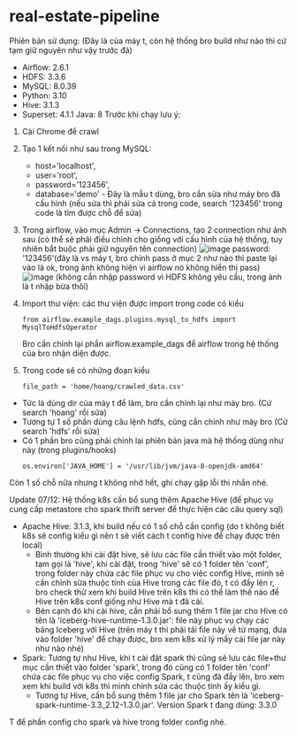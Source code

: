 # real-estate-pipeline

Phiên bản sử dụng: (Đây là của máy t, còn hệ thống bro build như nào thì cứ tạm giữ nguyên như vậy trước đã)
 - Airflow: 2.6.1
 - HDFS: 3.3.6
 - MySQL: 8.0.39
 - Python: 3.10
 - Hive: 3.1.3
 - Superset: 4.1.1
   Java: 8
Trước khi chạy lưu ý:
1. Cài Chrome để crawl
2. Tạo 1 kết nối như sau trong MySQL:
   - host='localhost',
   - user='root',
   - password='123456',
   - database='demo'  -  Đây là mẫu t dùng, bro cần sửa như máy bro đã cấu hình (nếu sửa thì phải sửa cả trong code, search '123456' trong code là tìm được chỗ để sửa)
4. Trong airflow, vào mục Admin -> Connections, tạo 2 connection như ảnh sau (có thể sẽ phải điều chỉnh cho giống với cấu hình của hệ thống, tuy nhiên bắt buộc phải giữ nguyên tên connection)
   ![image](https://github.com/user-attachments/assets/a4b37ba4-9fcc-43f7-8bf0-11e34d9c2ab8)
   password: '123456'(đây là vs máy t, bro chỉnh pass ở mục 2 như nào thì paste lại vào là ok, trong ảnh không hiện vì airflow nó không hiển thị pass)
   ![image](https://github.com/user-attachments/assets/20ea01fe-6e0d-42c1-968b-07f9a98f02b3) (không cần nhập password vì HDFS không yêu cầu, trong ảnh là t nhập bừa thôi)

5. Import thư viện: các thư viện được import trong code có kiểu
   ```
   from airflow.example_dags.plugins.mysql_to_hdfs import MysqlToHdfsOperator
   ```
   Bro cần chỉnh lại phần airflow.example_dags để airflow trong hệ thống của bro nhận diện được.
6. Trong code sẽ có những đoạn kiểu 
    ```
   file_path = 'home/hoang/crawled_data.csv'
   ```
- Tức là dùng dir của máy t để làm, bro cần chỉnh lại như máy bro. (Cứ search 'hoang' rồi sửa)
- Tương tự 1 số phần dùng câu lệnh hdfs, cũng cần chỉnh như mày bro (Cứ search 'hdfs' rồi sửa)
- Có 1 phần bro cũng phải chỉnh lại phiên bản java mà hệ thống dùng như này (trong plugins/hooks)
   ```
   os.environ['JAVA_HOME'] = '/usr/lib/jvm/java-8-openjdk-amd64'
   ```
Còn 1 số chỗ nữa nhưng t không nhớ hết, ghi chạy gặp lỗi thì nhắn nhé.



Update 07/12: Hệ thống k8s cần bổ sung thêm Apache Hive (để phục vụ cung cấp metastore cho spark thrift server để thực hiện các câu query sql)
- Apache Hive: 3.1.3, khi build nếu có 1 số chỗ cần config (do t không biết k8s sẽ config kiểu gì nên t sẽ viết cách t config hive để chạy được trên local)
  - Bình thường khi cài đặt hive, sẽ lưu các file cần thiết vào một folder, tạm gọi là 'hive', khi cài đặt, trong 'hive' sẽ có 1 folder tên 'conf', trong folder này chứa các file phục vụ cho việc config Hive, mình sẽ cần chỉnh sửa thuộc tính của Hive trong các file đó, t có đẩy lên r, bro check thử xem khi build Hive trên k8s thì có thể làm thế nào để Hive trên k8s conf giống như Hive mà t đã cài.
  - Bên cạnh đó khi cài hive, cần phải bổ sung thêm 1 file jar cho Hive có tên là 'iceberg-hive-runtime-1.3.0.jar': file này phục vụ chạy các bảng Iceberg với Hive (trên máy t thì phải tải file này về từ mạng, đưa vào folder 'hive' để chạy được, bro xem k8s xử lý mấy cái file jar này như nào nhé)
 - Spark: Tương tự như Hive, khi t cài đặt spark thì cũng sẽ lưu các file+thư mục cần thiết vào folder 'spark', trong đó cũng có 1 folder tên 'conf' chứa các file phục vụ cho việc config Spark, t cũng đã đẩy lên, bro xem xem khi build với k8s thì mình chỉnh sửa các thuộc tính ấy kiểu gì.
   - Tương tự Hive, cần bổ sung thêm 1 file jar cho Spark tên là 'iceberg-spark-runtime-3.3_2.12-1.3.0.jar'. Version Spark t đang dùng: 3.3.0
  
T để phần config cho spark và hive trong folder config nhé.


    
